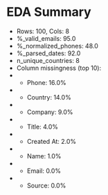 # EDA Summary

- Rows: 100, Cols: 8
- %_valid_emails: 95.0
- %_normalized_phones: 48.0
- %_parsed_dates: 92.0
- n_unique_countries: 8
- Column missingness (top 10):
- - Phone: 16.0%
- - Country: 14.0%
- - Company: 9.0%
- - Title: 4.0%
- - Created At: 2.0%
- - Name: 1.0%
- - Email: 0.0%
- - Source: 0.0%